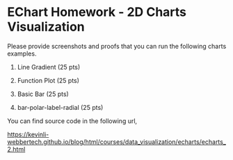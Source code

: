 # EChart Homework - 2D Charts Visualization

Please provide screenshots and proofs that you can run the following charts examples.

1. Line Gradient (25 pts)

2. Function Plot (25 pts)

3. Basic Bar (25 pts)

4. bar-polar-label-radial (25 pts)

You can find source code in the following url,

https://kevinli-webbertech.github.io/blog/html/courses/data_visualization/echarts/echarts_2.html

